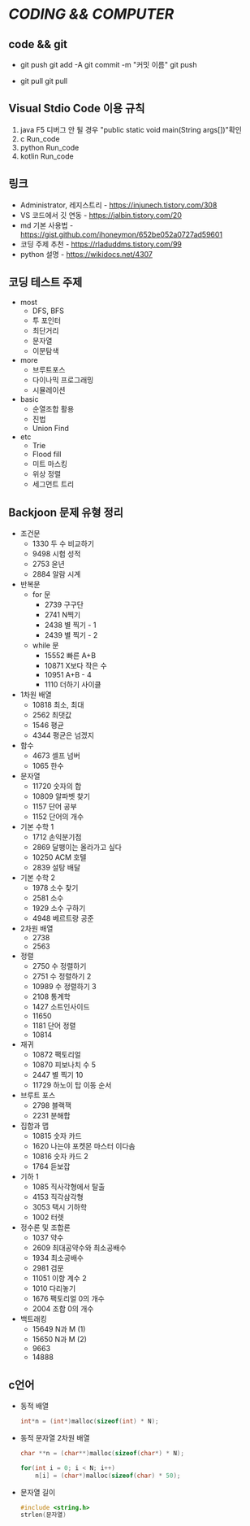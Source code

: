 # *CODING && COMPUTER*

## code && git

* git push
    git add -A
    git commit -m "커밋 이름"
    git push

* git pull
    git pull

## Visual Stdio Code 이용 규칙

1. java     F5          디버그 안 될 경우 "public static void main(String args[])"확인
2. c        Run_code
3. python   Run_code
4. kotlin   Run_code

## 링크

* Administrator, 레지스트리 - <https://injunech.tistory.com/308>
* VS 코드에서 깃 연동 - <https://jalbin.tistory.com/20>
* md 기본 사용법 - <https://gist.github.com/ihoneymon/652be052a0727ad59601>
* 코딩 주제 추천 - <https://rladuddms.tistory.com/99>
* python 설명 - <https://wikidocs.net/4307>

## 코딩 테스트 주제

* most
  * DFS, BFS
  * 투 포인터
  * 최단거리
  * 문자열
  * 이분탐색
* more
  * 브루트포스
  * 다이나믹 프로그래밍
  * 시뮬레이션
* basic
  * 순열조합 활용
  * 진법
  * Union Find
* etc
  * Trie
  * Flood fill
  * 미트 마스킹
  * 위상 정렬
  * 세그먼트 트리

## Backjoon 문제 유형 정리

* 조건문
  * 1330  두 수 비교하기
  * 9498  시험 성적
  * 2753  윤년
  * 2884  알람 시계
* 반복문
  * for 문
    * 2739  구구단
    * 2741  N찍기
    * 2438  별 찍기 - 1
    * 2439  별 찍기 - 2
  * while 문
    * 15552 빠른 A+B
    * 10871 X보다 작은 수
    * 10951 A+B - 4
    * 1110  더하기 사이클
* 1차원 배열
  * 10818 최소, 최대
  * 2562  최댓값
  * 1546  평균
  * 4344  평균은 넘겠지
* 함수
  * 4673  셀프 넘버
  * 1065  한수
* 문자열
  * 11720 숫자의 합
  * 10809 알파벳 찾기
  * 1157  단어 공부
  * 1152  단어의 개수
* 기본 수학 1
  * 1712  손익분기점
  * 2869  달팽이는 올라가고 싶다
  * 10250 ACM 호텔
  * 2839  설탕 배달
* 기본 수학 2
  * 1978  소수 찾기
  * 2581  소수
  * 1929  소수 구하기
  * 4948  베르트랑 공준
* 2차원 배열
  * 2738
  * 2563
* 정렬
  * 2750  수 정렬하기
  * 2751  수 정렬하기 2
  * 10989 수 정렬하기 3
  * 2108  통계학
  * 1427  소트인사이드
  * 11650
  * 1181  단어 정렬
  * 10814
* 재귀
  * 10872 팩토리얼
  * 10870 피보나치 수 5
  * 2447 별 찍기 10
  * 11729 하노이 탑 이동 순서
* 브루트 포스
  * 2798  블랙잭
  * 2231  분해합
* 집합과 맵
  * 10815 숫자 카드
  * 1620  나는야 포켓몬 마스터 이다솜
  * 10816 숫자 카드 2
  * 1764  듣보잡
* 기하 1
  * 1085  직사각형에서 탈출
  * 4153  직각삼각형
  * 3053  택시 기하학
  * 1002  터렛
* 정수론 및 조합론
  * 1037  약수
  * 2609  최대공약수와 최소공배수
  * 1934  최소공배수
  * 2981  검문
  * 11051 이항 계수 2
  * 1010  다리놓기
  * 1676  팩토리얼 0의 개수
  * 2004  조합 0의 개수
* 백트래킹
  * 15649 N과 M (1)
  * 15650 N과 M (2)
  * 9663
  * 14888

## c언어

* 동적 배열

    ```c
    int*n = (int*)malloc(sizeof(int) * N);
    ```

* 동적 문자열 2차원 배열

    ```c
    char **n = (char**)malloc(sizeof(char*) * N);
    ```

    ```c
    for(int i = 0; i < N; i++)
        n[i] = (char*)malloc(sizeof(char) * 50);
    ```

* 문자열 길이

    ```c
    #include <string.h> 
    strlen(문자열)
    ```